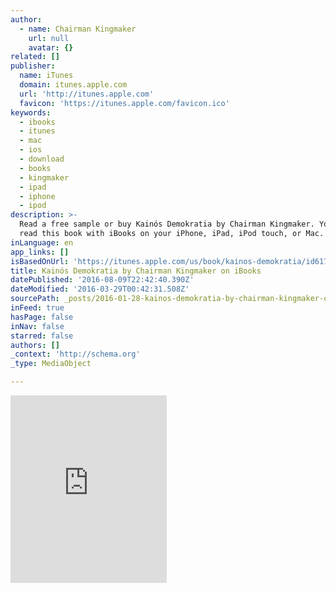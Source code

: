 ```yaml
---
author:
  - name: Chairman Kingmaker
    url: null
    avatar: {}
related: []
publisher:
  name: iTunes
  domain: itunes.apple.com
  url: 'http://itunes.apple.com'
  favicon: 'https://itunes.apple.com/favicon.ico'
keywords:
  - ibooks
  - itunes
  - mac
  - ios
  - download
  - books
  - kingmaker
  - ipad
  - iphone
  - ipod
description: >-
  Read a free sample or buy Kainós Demokratia by Chairman Kingmaker. You can
  read this book with iBooks on your iPhone, iPad, iPod touch, or Mac.
inLanguage: en
app_links: []
isBasedOnUrl: 'https://itunes.apple.com/us/book/kainos-demokratia/id617840350?mt=13'
title: Kainós Demokratia by Chairman Kingmaker on iBooks
datePublished: '2016-08-09T22:42:40.390Z'
dateModified: '2016-03-29T00:42:31.508Z'
sourcePath: _posts/2016-01-28-kainos-demokratia-by-chairman-kingmaker-on-ibooks.md
inFeed: true
hasPage: false
inNav: false
starred: false
authors: []
_context: 'http://schema.org'
_type: MediaObject

---
```

<iframe src="https://cdn.embedly.com/widgets/media.html?src=http%3A%2F%2Fwidgets.itunes.apple.com%2Fwidget.html%3Fc%3Dus%26brc%3DFFFFFF%26blc%3DFFFFFF%26trc%3DFFFFFF%26tlc%3DFFFFFF%26d%3D%26t%3D%26m%3Dsoftware%26e%3Debook%26w%3D250%26h%3D300%26ids%3D617840350%26wt%3Ddiscovery%26partnerId%3D%26affiliate_id%3D%26at%3D%26ct%3D&amp;url=https%3A%2F%2Fitunes.apple.com%2Fus%2Fbook%2Fkainos-demokratia%2Fid617840350%3Fmt%3D13&amp;image=http%3A%2F%2Fis2.mzstatic.com%2Fimage%2Fthumb%2FPublication%2Fv4%2F04%2F8d%2F90%2F048d9050-bca6-c69b-a3ef-a1f334fedafb%2Fsource%2F1200x630bf.jpg&amp;key=b7d04c9b404c499eba89ee7072e1c4f7&amp;type=text%2Fhtml&amp;schema=apple" width="250" height="300" scrolling="no" frameborder="0" allowfullscreen="allowfullscreen" style=""></iframe>